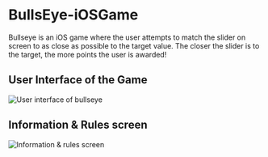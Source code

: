 # BullsEye-iOSGame

Bullseye is an iOS game where the user attempts to match the slider on screen to as close as possible to the target value. The closer the slider is to the target, the more points the user is awarded!

## User Interface of the Game
![User interface of bullseye](https://user-images.githubusercontent.com/37939649/72692325-29285c00-3af9-11ea-9c47-ab6f02aa0fe4.png)


## Information & Rules screen

![Information & rules screen](https://user-images.githubusercontent.com/37939649/72692548-84a71980-3afa-11ea-874d-c61ecc73d835.png)

